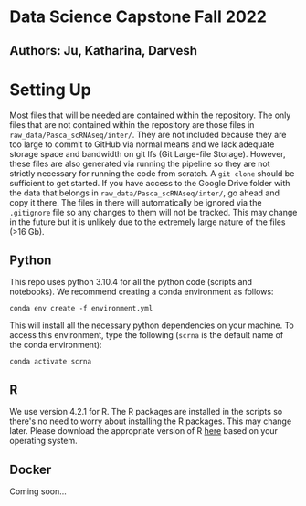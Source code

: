 # Data Science Capstone Fall 2022
## Authors: Ju, Katharina, Darvesh

# Setting Up
Most files that will be needed are contained within the repository. The only files that are not contained within the repository are those files in `raw_data/Pasca_scRNAseq/inter/`. They are not included because they are too large to commit to GitHub via normal means and we lack adequate storage space and bandwidth on git lfs (Git Large-file Storage). However, these files are also generated via running the pipeline so they are not strictly necessary for running the code from scratch. A `git clone` should be sufficient to get started. If you have access to the Google Drive folder with the data that belongs in `raw_data/Pasca_scRNAseq/inter/`, go ahead and copy it there. The files in there will automatically be ignored via the `.gitignore` file so any changes to them will not be tracked. This may change in the future but it is unlikely due to the extremely large nature of the files (>16 Gb).

## Python
This repo uses python 3.10.4 for all the python code (scripts and notebooks). We recommend creating a conda environment as follows:

```
conda env create -f environment.yml
```

This will install all the necessary python dependencies on your machine. To access this environment, type the following (`scrna` is the default name of the conda environment):

```
conda activate scrna
```

## R
We use version 4.2.1 for R. The R packages are installed in the scripts so there's no need to worry about installing the R packages. This may change later. Please download the appropriate version of R [here](https://archive.linux.duke.edu/cran/) based on your operating system. 

## Docker
Coming soon...